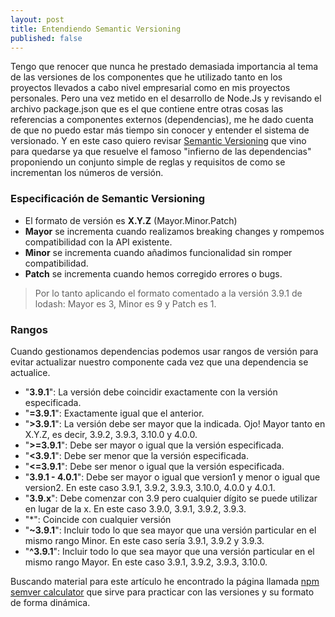 ```yaml
---
layout: post
title: Entendiendo Semantic Versioning
published: false
---
```


Tengo que renocer que nunca he prestado demasiada importancia al tema de las versiones de los componentes que he utilizado tanto en los proyectos llevados a cabo nivel empresarial como en mis proyectos personales. Pero una vez metido en el desarrollo de Node.Js y revisando el archivo package.json que es el que contiene entre otras cosas las referencias a componentes externos (dependencias), me he dado cuenta de que no puedo estar más tiempo sin conocer y entender el sistema de versionado. Y en este caso quiero revisar [Semantic Versioning](http://semver.org) que vino para quedarse ya que resuelve el famoso "infierno de las dependencias" proponiendo un conjunto simple de reglas y requisitos de como se incrementan los números de versión.

### Especificación de Semantic Versioning
* El formato de versión es **X.Y.Z** (Mayor.Minor.Patch)
* **Mayor** se incrementa cuando realizamos breaking changes y rompemos compatibilidad con la API existente.
* **Minor** se incrementa cuando añadimos funcionalidad sin romper compatibilidad.
* **Patch** se incrementa cuando hemos corregido errores o bugs.

> Por lo tanto aplicando el formato comentado a la versión 3.9.1 de lodash: Mayor es 3, Minor es 9 y Patch es 1.

### Rangos
Cuando gestionamos dependencias podemos usar rangos de versión para evitar actualizar nuestro componente cada vez que una dependencia se actualice.

* "**3.9.1**": La versión debe coincidir exactamente con la versión especificada.
* "**=3.9.1**": Exactamente igual que el anterior.
* "**>3.9.1**": La versión debe ser mayor que la indicada. Ojo! Mayor tanto en X.Y.Z, es decir, 3.9.2, 3.9.3, 3.10.0 y 4.0.0.
* "**>=3.9.1**": Debe ser mayor o igual que la versión especificada.
* "**<3.9.1**": Debe ser menor que la versión especificada.
* "**<=3.9.1**": Debe ser menor o igual que la versión especificada.
* "**3.9.1 - 4.0.1**": Debe ser mayor o igual que version1 y menor o igual que version2. En este caso 3.9.1, 3.9.2, 3.9.3, 3.10.0, 4.0.0 y 4.0.1.
* "**3.9.x**": Debe comenzar con 3.9 pero cualquier dígito se puede utilizar en lugar de la x. En este caso 3.9.0, 3.9.1, 3.9.2, 3.9.3.
* "*": Coincide con cualquier versión
* "**~3.9.1**": Incluir todo lo que sea mayor que una versión particular en el mismo rango Minor. En este caso sería 3.9.1, 3.9.2 y 3.9.3.
* "**^3.9.1**": Incluir todo lo que sea mayor que una versión particular en el mismo rango Mayor. En este caso 3.9.1, 3.9.2, 3.9.3, 3.10.0.

Buscando material para este artículo he encontrado la página llamada [npm semver calculator](https://semver.npmjs.com) que sirve para practicar con las versiones y su formato de forma dinámica.